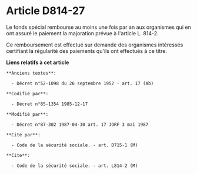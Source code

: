 # Article D814-27

Le fonds spécial rembourse au moins une fois par an   aux organismes qui en ont assuré le paiement la majoration prévue à
l'article L. 814-2. 

Ce remboursement est effectué sur demande des organismes intéressés certifiant la régularité des paiements qu'ils ont
effectués à ce titre.

**Liens relatifs à cet article**

	**Anciens textes**:

	  - Décret n°52-1098 du 26 septembre 1952 - art. 17 (Ab)

	**Codifié par**:

	  - Décret n°85-1354 1985-12-17

	**Modifié par**:

	  - Décret n°87-302 1987-04-30 art. 17 JORF 3 mai 1987

	**Cité par**:

	  - Code de la sécurité sociale. - art. D715-1 (M)

	**Cite**:

	  - Code de la sécurité sociale. - art. L814-2 (M)
